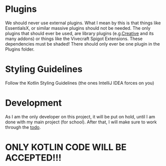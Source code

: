# Plugins
We should never use external plugins. What I mean by this is that things like EssentialsX,
or similar massive plugins should not be needed. The only plugins that should ever be used,
are library plugins (e.g.[Creative](https://github.com/unnamed/creative) and its many addons) or things like the Vivecraft Spigot Extensions.
These dependencies must be shaded! There should only ever be one plugin in the Plugins folder.
# Styling Guidelines
Follow the Kotlin Styling Guidelines (the ones IntelliJ IDEA forces on you)
# Development
As I am the only developer on this project, it will be put on hold, until I am done with my main project (for school).
After that, I will make sure to work through the [todo](TODO.md).

# ONLY KOTLIN CODE WILL BE ACCEPTED!!!